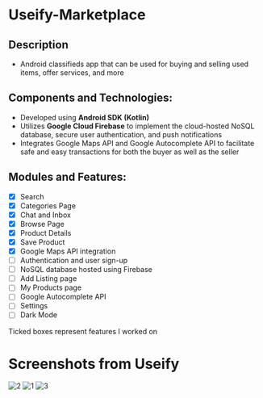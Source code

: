# Useify-Marketplace

## Description
- Android classifieds app that can be used for buying and selling used items, offer services, and more

## Components and Technologies:
- Developed using **Android SDK (Kotlin)**
- Utilizes **Google Cloud Firebase** to implement the cloud-hosted NoSQL database, secure user authentication, and push notifications
- Integrates Google Maps API and Google Autocomplete API to facilitate safe and easy transactions for both the buyer as well as the seller

## Modules and Features:
- [x] Search
- [x] Categories Page
- [x] Chat and Inbox
- [x] Browse Page
- [x] Product Details
- [x] Save Product
- [x] Google Maps API integration
- [ ] Authentication and user sign-up
- [ ] NoSQL database hosted using Firebase
- [ ] Add Listing page
- [ ] My Products page
- [ ] Google Autocomplete API
- [ ] Settings
- [ ] Dark Mode

Ticked boxes represent features I worked on

# Screenshots from Useify  
![2](https://user-images.githubusercontent.com/49981853/219847722-d496b0ea-1de9-4ee3-8149-b186231ef523.png)
![1](https://user-images.githubusercontent.com/49981853/219847724-abd2fba9-6151-43a0-b60e-8002eede84d7.png)
![3](https://user-images.githubusercontent.com/49981853/219847725-7e9d7c7c-9550-4853-affc-83de979d371b.png)
